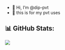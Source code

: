 - 👋 Hi, I’m @dip-pvt
- 👀 this is for my pvt uses

## 📊 GitHub Stats:

![](https://github-readme-stats.vercel.app/api/top-langs/?username=dip-pvt&theme=calm&hide_border=false&include_all_commits=true&count_private=true&layout=compact)


